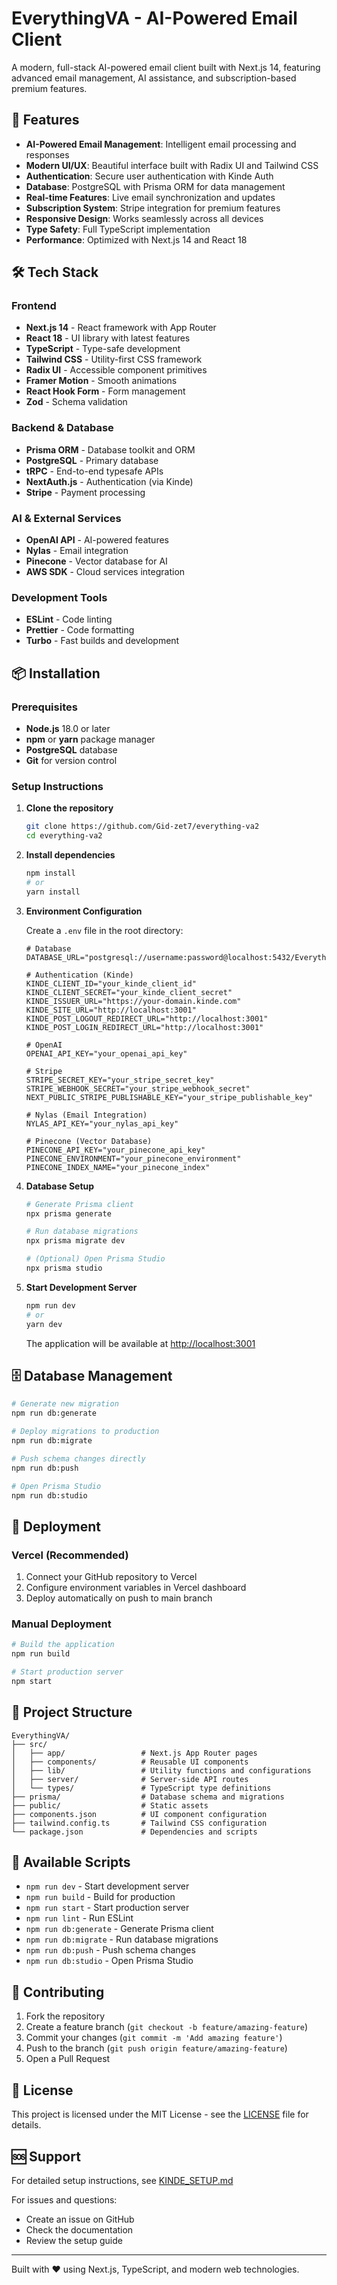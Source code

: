 # EverythingVA - AI-Powered Email Client

A modern, full-stack AI-powered email client built with Next.js 14, featuring advanced email management, AI assistance, and subscription-based premium features.

## 🚀 Features

- **AI-Powered Email Management**: Intelligent email processing and responses
- **Modern UI/UX**: Beautiful interface built with Radix UI and Tailwind CSS
- **Authentication**: Secure user authentication with Kinde Auth
- **Database**: PostgreSQL with Prisma ORM for data management
- **Real-time Features**: Live email synchronization and updates
- **Subscription System**: Stripe integration for premium features
- **Responsive Design**: Works seamlessly across all devices
- **Type Safety**: Full TypeScript implementation
- **Performance**: Optimized with Next.js 14 and React 18

## 🛠️ Tech Stack

### Frontend

- **Next.js 14** - React framework with App Router
- **React 18** - UI library with latest features
- **TypeScript** - Type-safe development
- **Tailwind CSS** - Utility-first CSS framework
- **Radix UI** - Accessible component primitives
- **Framer Motion** - Smooth animations
- **React Hook Form** - Form management
- **Zod** - Schema validation

### Backend & Database

- **Prisma ORM** - Database toolkit and ORM
- **PostgreSQL** - Primary database
- **tRPC** - End-to-end typesafe APIs
- **NextAuth.js** - Authentication (via Kinde)
- **Stripe** - Payment processing

### AI & External Services

- **OpenAI API** - AI-powered features
- **Nylas** - Email integration
- **Pinecone** - Vector database for AI
- **AWS SDK** - Cloud services integration

### Development Tools

- **ESLint** - Code linting
- **Prettier** - Code formatting
- **Turbo** - Fast builds and development

## 📦 Installation

### Prerequisites

- **Node.js** 18.0 or later
- **npm** or **yarn** package manager
- **PostgreSQL** database
- **Git** for version control

### Setup Instructions

1. **Clone the repository**

   ```bash
   git clone https://github.com/Gid-zet7/everything-va2
   cd everything-va2
   ```

2. **Install dependencies**

   ```bash
   npm install
   # or
   yarn install
   ```

3. **Environment Configuration**

   Create a `.env` file in the root directory:

   ```env
   # Database
   DATABASE_URL="postgresql://username:password@localhost:5432/EverythingVA"

   # Authentication (Kinde)
   KINDE_CLIENT_ID="your_kinde_client_id"
   KINDE_CLIENT_SECRET="your_kinde_client_secret"
   KINDE_ISSUER_URL="https://your-domain.kinde.com"
   KINDE_SITE_URL="http://localhost:3001"
   KINDE_POST_LOGOUT_REDIRECT_URL="http://localhost:3001"
   KINDE_POST_LOGIN_REDIRECT_URL="http://localhost:3001"

   # OpenAI
   OPENAI_API_KEY="your_openai_api_key"

   # Stripe
   STRIPE_SECRET_KEY="your_stripe_secret_key"
   STRIPE_WEBHOOK_SECRET="your_stripe_webhook_secret"
   NEXT_PUBLIC_STRIPE_PUBLISHABLE_KEY="your_stripe_publishable_key"

   # Nylas (Email Integration)
   NYLAS_API_KEY="your_nylas_api_key"

   # Pinecone (Vector Database)
   PINECONE_API_KEY="your_pinecone_api_key"
   PINECONE_ENVIRONMENT="your_pinecone_environment"
   PINECONE_INDEX_NAME="your_pinecone_index"
   ```

4. **Database Setup**

   ```bash
   # Generate Prisma client
   npx prisma generate

   # Run database migrations
   npx prisma migrate dev

   # (Optional) Open Prisma Studio
   npx prisma studio
   ```

5. **Start Development Server**

   ```bash
   npm run dev
   # or
   yarn dev
   ```

   The application will be available at [http://localhost:3001](http://localhost:3001)

## 🗄️ Database Management

```bash
# Generate new migration
npm run db:generate

# Deploy migrations to production
npm run db:migrate

# Push schema changes directly
npm run db:push

# Open Prisma Studio
npm run db:studio
```

## 🚀 Deployment

### Vercel (Recommended)

1. Connect your GitHub repository to Vercel
2. Configure environment variables in Vercel dashboard
3. Deploy automatically on push to main branch

### Manual Deployment

```bash
# Build the application
npm run build

# Start production server
npm start
```

## 📁 Project Structure

```
EverythingVA/
├── src/
│   ├── app/                 # Next.js App Router pages
│   ├── components/          # Reusable UI components
│   ├── lib/                 # Utility functions and configurations
│   ├── server/              # Server-side API routes
│   └── types/               # TypeScript type definitions
├── prisma/                  # Database schema and migrations
├── public/                  # Static assets
├── components.json          # UI component configuration
├── tailwind.config.ts       # Tailwind CSS configuration
└── package.json             # Dependencies and scripts
```

## 🔧 Available Scripts

- `npm run dev` - Start development server
- `npm run build` - Build for production
- `npm run start` - Start production server
- `npm run lint` - Run ESLint
- `npm run db:generate` - Generate Prisma client
- `npm run db:migrate` - Run database migrations
- `npm run db:push` - Push schema changes
- `npm run db:studio` - Open Prisma Studio

## 🤝 Contributing

1. Fork the repository
2. Create a feature branch (`git checkout -b feature/amazing-feature`)
3. Commit your changes (`git commit -m 'Add amazing feature'`)
4. Push to the branch (`git push origin feature/amazing-feature`)
5. Open a Pull Request

## 📄 License

This project is licensed under the MIT License - see the [LICENSE](LICENSE) file for details.

## 🆘 Support

For detailed setup instructions, see [KINDE_SETUP.md](KINDE_SETUP.md)

For issues and questions:

- Create an issue on GitHub
- Check the documentation
- Review the setup guide

---

Built with ❤️ using Next.js, TypeScript, and modern web technologies.
